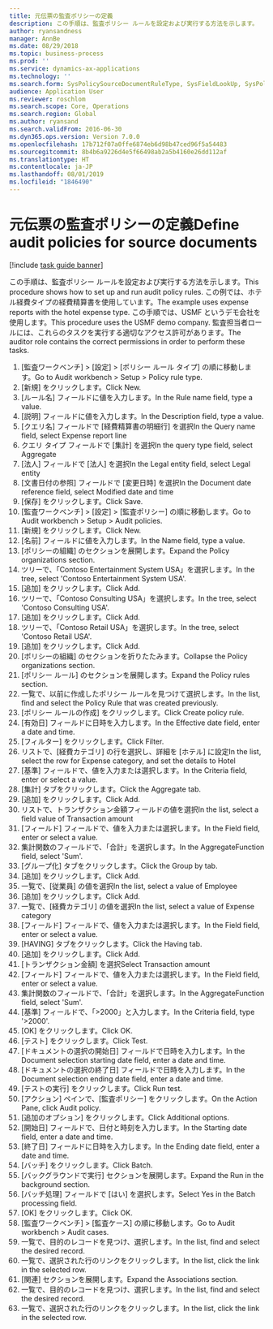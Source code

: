 ```yaml
---
title: 元伝票の監査ポリシーの定義
description: この手順は、監査ポリシー ルールを設定および実行する方法を示します。
author: ryansandness
manager: AnnBe
ms.date: 08/29/2018
ms.topic: business-process
ms.prod: ''
ms.service: dynamics-ax-applications
ms.technology: ''
ms.search.form: SysPolicySourceDocumentRuleType, SysFieldLookUp, SysPolicyListPage, SysPolicy, AuditPolicyRule, SysQueryForm, SysQueryFieldLookUp, AuditPolicyDateSelection, AuditPolicyAdditionalOption, BatchJob, CaseDetail
audience: Application User
ms.reviewer: roschlom
ms.search.scope: Core, Operations
ms.search.region: Global
ms.author: ryansand
ms.search.validFrom: 2016-06-30
ms.dyn365.ops.version: Version 7.0.0
ms.openlocfilehash: 17b712f07a0ffe6874eb6d98b47ced96f5a54483
ms.sourcegitcommit: 8b4b6a9226d4e5f66498ab2a5b4160e26dd112af
ms.translationtype: HT
ms.contentlocale: ja-JP
ms.lasthandoff: 08/01/2019
ms.locfileid: "1846490"
---
```

# <a name="define-audit-policies-for-source-documents"></a><span data-ttu-id="28115-103">元伝票の監査ポリシーの定義</span><span class="sxs-lookup"><span data-stu-id="28115-103">Define audit policies for source documents</span></span>

[!include [task guide banner](../../includes/task-guide-banner.md)]

<span data-ttu-id="28115-104">この手順は、監査ポリシー ルールを設定および実行する方法を示します。</span><span class="sxs-lookup"><span data-stu-id="28115-104">This procedure shows how to set up and run audit policy rules.</span></span> <span data-ttu-id="28115-105">この例では、ホテル経費タイプの経費精算書を使用しています。</span><span class="sxs-lookup"><span data-stu-id="28115-105">The example uses expense reports with the hotel expense type.</span></span> <span data-ttu-id="28115-106">この手順では、USMF というデモ会社を使用します。</span><span class="sxs-lookup"><span data-stu-id="28115-106">This procedure uses the USMF demo company.</span></span> <span data-ttu-id="28115-107">監査担当者ロールには、これらのタスクを実行する適切なアクセス許可があります。</span><span class="sxs-lookup"><span data-stu-id="28115-107">The auditor role contains the correct permissions in order to perform these tasks.</span></span>

1. <span data-ttu-id="28115-108">[監査ワークベンチ] > [設定] > [ポリシー ルール タイプ] の順に移動します。</span><span class="sxs-lookup"><span data-stu-id="28115-108">Go to Audit workbench > Setup > Policy rule type.</span></span>
2. <span data-ttu-id="28115-109">[新規] をクリックします。</span><span class="sxs-lookup"><span data-stu-id="28115-109">Click New.</span></span>
3. <span data-ttu-id="28115-110">[ルール名] フィールドに値を入力します。</span><span class="sxs-lookup"><span data-stu-id="28115-110">In the Rule name field, type a value.</span></span>
4. <span data-ttu-id="28115-111">[説明] フィールドに値を入力します。</span><span class="sxs-lookup"><span data-stu-id="28115-111">In the Description field, type a value.</span></span>
5. <span data-ttu-id="28115-112">[クエリ名] フィールドで [経費精算書の明細行] を選択</span><span class="sxs-lookup"><span data-stu-id="28115-112">In the Query name field, select Expense report line</span></span>
6. <span data-ttu-id="28115-113">クエリ タイプ フィールドで [集計] を選択</span><span class="sxs-lookup"><span data-stu-id="28115-113">In the query type field, select Aggregate</span></span>
7. <span data-ttu-id="28115-114">[法人] フィールドで [法人] を選択</span><span class="sxs-lookup"><span data-stu-id="28115-114">In the Legal entity field, select Legal entity</span></span>
8. <span data-ttu-id="28115-115">[文書日付の参照] フィールドで [変更日時] を選択</span><span class="sxs-lookup"><span data-stu-id="28115-115">In the Document date reference field, select Modified date and time</span></span>
9. <span data-ttu-id="28115-116">[保存] をクリックします。</span><span class="sxs-lookup"><span data-stu-id="28115-116">Click Save.</span></span>
10. <span data-ttu-id="28115-117">[監査ワークベンチ] > [設定] > [監査ポリシー] の順に移動します。</span><span class="sxs-lookup"><span data-stu-id="28115-117">Go to Audit workbench > Setup > Audit policies.</span></span>
11. <span data-ttu-id="28115-118">[新規] をクリックします。</span><span class="sxs-lookup"><span data-stu-id="28115-118">Click New.</span></span>
12. <span data-ttu-id="28115-119">[名前] フィールドに値を入力します。</span><span class="sxs-lookup"><span data-stu-id="28115-119">In the Name field, type a value.</span></span>
13. <span data-ttu-id="28115-120">[ポリシーの組織] のセクションを展開します。</span><span class="sxs-lookup"><span data-stu-id="28115-120">Expand the Policy organizations section.</span></span>
14. <span data-ttu-id="28115-121">ツリーで、「Contoso Entertainment System USA」を選択します。</span><span class="sxs-lookup"><span data-stu-id="28115-121">In the tree, select 'Contoso Entertainment System USA'.</span></span>
15. <span data-ttu-id="28115-122">[追加] をクリックします。</span><span class="sxs-lookup"><span data-stu-id="28115-122">Click Add.</span></span>
16. <span data-ttu-id="28115-123">ツリーで、「Contoso Consulting USA」を選択します。</span><span class="sxs-lookup"><span data-stu-id="28115-123">In the tree, select 'Contoso Consulting USA'.</span></span>
17. <span data-ttu-id="28115-124">[追加] をクリックします。</span><span class="sxs-lookup"><span data-stu-id="28115-124">Click Add.</span></span>
18. <span data-ttu-id="28115-125">ツリーで、「Contoso Retail USA」を選択します。</span><span class="sxs-lookup"><span data-stu-id="28115-125">In the tree, select 'Contoso Retail USA'.</span></span>
19. <span data-ttu-id="28115-126">[追加] をクリックします。</span><span class="sxs-lookup"><span data-stu-id="28115-126">Click Add.</span></span>
20. <span data-ttu-id="28115-127">[ポリシーの組織] のセクションを折りたたみます。</span><span class="sxs-lookup"><span data-stu-id="28115-127">Collapse the Policy organizations section.</span></span>
21. <span data-ttu-id="28115-128">[ポリシー ルール] のセクションを展開します。</span><span class="sxs-lookup"><span data-stu-id="28115-128">Expand the Policy rules section.</span></span>
22. <span data-ttu-id="28115-129">一覧で、以前に作成したポリシー ルールを見つけて選択します。</span><span class="sxs-lookup"><span data-stu-id="28115-129">In the list, find and select the Policy Rule that was created previously.</span></span>
23. <span data-ttu-id="28115-130">[ポリシー ルールの作成] をクリックします。</span><span class="sxs-lookup"><span data-stu-id="28115-130">Click Create policy rule.</span></span>
24. <span data-ttu-id="28115-131">[有効日] フィールドに日時を入力します。</span><span class="sxs-lookup"><span data-stu-id="28115-131">In the Effective date field, enter a date and time.</span></span>
25. <span data-ttu-id="28115-132">[フィルター] をクリックします。</span><span class="sxs-lookup"><span data-stu-id="28115-132">Click Filter.</span></span>
26. <span data-ttu-id="28115-133">リストで、[経費カテゴリ] の行を選択し、詳細を [ホテル] に設定</span><span class="sxs-lookup"><span data-stu-id="28115-133">In the list, select the row for Expense category, and set the details to Hotel</span></span>
27. <span data-ttu-id="28115-134">[基準] フィールドで、値を入力または選択します。</span><span class="sxs-lookup"><span data-stu-id="28115-134">In the Criteria field, enter or select a value.</span></span>
28. <span data-ttu-id="28115-135">[集計] タブをクリックします。</span><span class="sxs-lookup"><span data-stu-id="28115-135">Click the Aggregate tab.</span></span>
29. <span data-ttu-id="28115-136">[追加] をクリックします。</span><span class="sxs-lookup"><span data-stu-id="28115-136">Click Add.</span></span>
30. <span data-ttu-id="28115-137">リストで、トランザクション金額フィールドの値を選択</span><span class="sxs-lookup"><span data-stu-id="28115-137">In the list, select a field value of Transaction amount</span></span>
31. <span data-ttu-id="28115-138">[フィールド] フィールドで、値を入力または選択します。</span><span class="sxs-lookup"><span data-stu-id="28115-138">In the Field field, enter or select a value.</span></span>
32. <span data-ttu-id="28115-139">集計関数のフィールドで、「合計」を選択します。</span><span class="sxs-lookup"><span data-stu-id="28115-139">In the AggregateFunction field, select 'Sum'.</span></span>
33. <span data-ttu-id="28115-140">[グループ化] タブをクリックします。</span><span class="sxs-lookup"><span data-stu-id="28115-140">Click the Group by tab.</span></span>
34. <span data-ttu-id="28115-141">[追加] をクリックします。</span><span class="sxs-lookup"><span data-stu-id="28115-141">Click Add.</span></span>
35. <span data-ttu-id="28115-142">一覧で、[従業員] の値を選択</span><span class="sxs-lookup"><span data-stu-id="28115-142">In the list, select a value of Employee</span></span> 
36. <span data-ttu-id="28115-143">[追加] をクリックします。</span><span class="sxs-lookup"><span data-stu-id="28115-143">Click Add.</span></span>
37. <span data-ttu-id="28115-144">一覧で、[経費カテゴリ] の値を選択</span><span class="sxs-lookup"><span data-stu-id="28115-144">In the list, select a value of Expense category</span></span>
38. <span data-ttu-id="28115-145">[フィールド] フィールドで、値を入力または選択します。</span><span class="sxs-lookup"><span data-stu-id="28115-145">In the Field field, enter or select a value.</span></span>
39. <span data-ttu-id="28115-146">[HAVING] タブをクリックします。</span><span class="sxs-lookup"><span data-stu-id="28115-146">Click the Having tab.</span></span>
40. <span data-ttu-id="28115-147">[追加] をクリックします。</span><span class="sxs-lookup"><span data-stu-id="28115-147">Click Add.</span></span>
41. <span data-ttu-id="28115-148">[トランザクション金額] を選択</span><span class="sxs-lookup"><span data-stu-id="28115-148">Select Transaction amount</span></span>
42. <span data-ttu-id="28115-149">[フィールド] フィールドで、値を入力または選択します。</span><span class="sxs-lookup"><span data-stu-id="28115-149">In the Field field, enter or select a value.</span></span>
43. <span data-ttu-id="28115-150">集計関数のフィールドで、「合計」を選択します。</span><span class="sxs-lookup"><span data-stu-id="28115-150">In the AggregateFunction field, select 'Sum'.</span></span>
44. <span data-ttu-id="28115-151">[基準] フィールドで、「>2000」と入力します。</span><span class="sxs-lookup"><span data-stu-id="28115-151">In the Criteria field, type '>2000'.</span></span>
45. <span data-ttu-id="28115-152">[OK] をクリックします。</span><span class="sxs-lookup"><span data-stu-id="28115-152">Click OK.</span></span>
46. <span data-ttu-id="28115-153">[テスト] をクリックします。</span><span class="sxs-lookup"><span data-stu-id="28115-153">Click Test.</span></span>
47. <span data-ttu-id="28115-154">[ドキュメントの選択の開始日] フィールドで日時を入力します。</span><span class="sxs-lookup"><span data-stu-id="28115-154">In the Document selection starting date field, enter a date and time.</span></span>
48. <span data-ttu-id="28115-155">[ドキュメントの選択の終了日] フィールドで日時を入力します。</span><span class="sxs-lookup"><span data-stu-id="28115-155">In the Document selection ending date field, enter a date and time.</span></span>
49. <span data-ttu-id="28115-156">[テストの実行] をクリックします。</span><span class="sxs-lookup"><span data-stu-id="28115-156">Click Run test.</span></span>
50. <span data-ttu-id="28115-157">[アクション] ペインで、[監査ポリシー] をクリックします。</span><span class="sxs-lookup"><span data-stu-id="28115-157">On the Action Pane, click Audit policy.</span></span>
51. <span data-ttu-id="28115-158">[追加のオプション] をクリックします。</span><span class="sxs-lookup"><span data-stu-id="28115-158">Click Additional options.</span></span>
52. <span data-ttu-id="28115-159">[開始日] フィールドで、日付と時刻を入力します。</span><span class="sxs-lookup"><span data-stu-id="28115-159">In the Starting date field, enter a date and time.</span></span>
53. <span data-ttu-id="28115-160">[終了日] フィールドに日時を入力します。</span><span class="sxs-lookup"><span data-stu-id="28115-160">In the Ending date field, enter a date and time.</span></span>
54. <span data-ttu-id="28115-161">[バッチ] をクリックします。</span><span class="sxs-lookup"><span data-stu-id="28115-161">Click Batch.</span></span>
55. <span data-ttu-id="28115-162">[バックグラウンドで実行] セクションを展開します。</span><span class="sxs-lookup"><span data-stu-id="28115-162">Expand the Run in the background section.</span></span>
56. <span data-ttu-id="28115-163">[バッチ処理] フィールドで [はい] を選択します。</span><span class="sxs-lookup"><span data-stu-id="28115-163">Select Yes in the Batch processing field.</span></span>
57. <span data-ttu-id="28115-164">[OK] をクリックします。</span><span class="sxs-lookup"><span data-stu-id="28115-164">Click OK.</span></span>
58. <span data-ttu-id="28115-165">[監査ワークベンチ] > [監査ケース] の順に移動します。</span><span class="sxs-lookup"><span data-stu-id="28115-165">Go to Audit workbench > Audit cases.</span></span>
59. <span data-ttu-id="28115-166">一覧で、目的のレコードを見つけ、選択します。</span><span class="sxs-lookup"><span data-stu-id="28115-166">In the list, find and select the desired record.</span></span>
60. <span data-ttu-id="28115-167">一覧で、選択された行のリンクをクリックします。</span><span class="sxs-lookup"><span data-stu-id="28115-167">In the list, click the link in the selected row.</span></span>
61. <span data-ttu-id="28115-168">[関連] セクションを展開します。</span><span class="sxs-lookup"><span data-stu-id="28115-168">Expand the Associations section.</span></span>
62. <span data-ttu-id="28115-169">一覧で、目的のレコードを見つけ、選択します。</span><span class="sxs-lookup"><span data-stu-id="28115-169">In the list, find and select the desired record.</span></span>
63. <span data-ttu-id="28115-170">一覧で、選択された行のリンクをクリックします。</span><span class="sxs-lookup"><span data-stu-id="28115-170">In the list, click the link in the selected row.</span></span>

